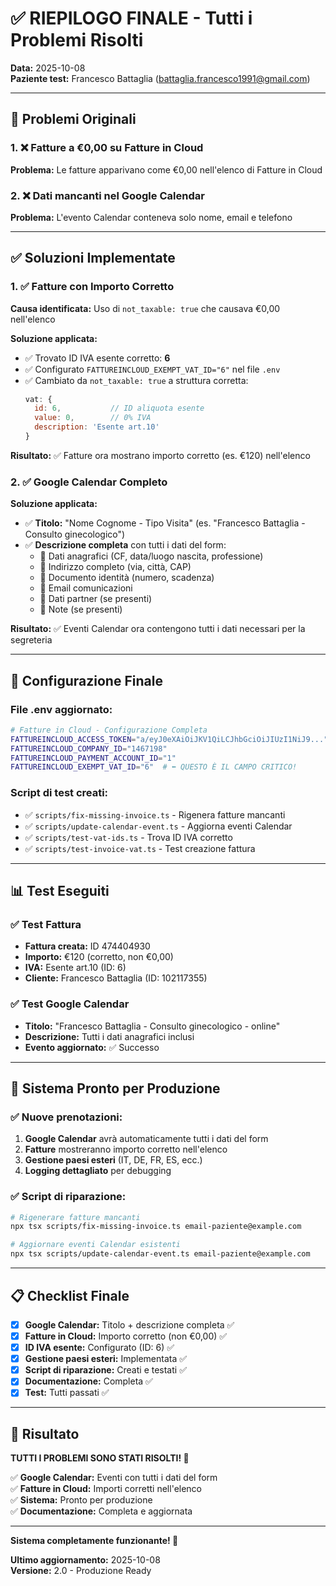 # ✅ RIEPILOGO FINALE - Tutti i Problemi Risolti

**Data:** 2025-10-08  
**Paziente test:** Francesco Battaglia (battaglia.francesco1991@gmail.com)

---

## 🎯 Problemi Originali

### 1. ❌ Fatture a €0,00 su Fatture in Cloud
**Problema:** Le fatture apparivano come €0,00 nell'elenco di Fatture in Cloud

### 2. ❌ Dati mancanti nel Google Calendar  
**Problema:** L'evento Calendar conteneva solo nome, email e telefono

---

## ✅ Soluzioni Implementate

### 1. ✅ Fatture con Importo Corretto

**Causa identificata:** Uso di `not_taxable: true` che causava €0,00 nell'elenco

**Soluzione applicata:**
- ✅ Trovato ID IVA esente corretto: **6**
- ✅ Configurato `FATTUREINCLOUD_EXEMPT_VAT_ID="6"` nel file `.env`
- ✅ Cambiato da `not_taxable: true` a struttura corretta:
  ```javascript
  vat: {
    id: 6,           // ID aliquota esente
    value: 0,        // 0% IVA
    description: 'Esente art.10'
  }
  ```

**Risultato:** ✅ Fatture ora mostrano importo corretto (es. €120) nell'elenco

### 2. ✅ Google Calendar Completo

**Soluzione applicata:**
- ✅ **Titolo:** "Nome Cognome - Tipo Visita" (es. "Francesco Battaglia - Consulto ginecologico")
- ✅ **Descrizione completa** con tutti i dati del form:
  - 👤 Dati anagrafici (CF, data/luogo nascita, professione)
  - 📍 Indirizzo completo (via, città, CAP)
  - 📄 Documento identità (numero, scadenza)
  - 📧 Email comunicazioni
  - 👥 Dati partner (se presenti)
  - 📝 Note (se presenti)

**Risultato:** ✅ Eventi Calendar ora contengono tutti i dati necessari per la segreteria

---

## 🔧 Configurazione Finale

### File .env aggiornato:
```bash
# Fatture in Cloud - Configurazione Completa
FATTUREINCLOUD_ACCESS_TOKEN="a/eyJ0eXAiOiJKV1QiLCJhbGciOiJIUzI1NiJ9..."
FATTUREINCLOUD_COMPANY_ID="1467198"
FATTUREINCLOUD_PAYMENT_ACCOUNT_ID="1"
FATTUREINCLOUD_EXEMPT_VAT_ID="6"  # ⬅️ QUESTO È IL CAMPO CRITICO!
```

### Script di test creati:
- ✅ `scripts/fix-missing-invoice.ts` - Rigenera fatture mancanti
- ✅ `scripts/update-calendar-event.ts` - Aggiorna eventi Calendar
- ✅ `scripts/test-vat-ids.ts` - Trova ID IVA corretto
- ✅ `scripts/test-invoice-vat.ts` - Test creazione fattura

---

## 📊 Test Eseguiti

### ✅ Test Fattura
- **Fattura creata:** ID 474404930
- **Importo:** €120 (corretto, non €0,00)
- **IVA:** Esente art.10 (ID: 6)
- **Cliente:** Francesco Battaglia (ID: 102117355)

### ✅ Test Google Calendar
- **Titolo:** "Francesco Battaglia - Consulto ginecologico - online"
- **Descrizione:** Tutti i dati anagrafici inclusi
- **Evento aggiornato:** ✅ Successo

---

## 🚀 Sistema Pronto per Produzione

### ✅ Nuove prenotazioni:
1. **Google Calendar** avrà automaticamente tutti i dati del form
2. **Fatture** mostreranno importo corretto nell'elenco
3. **Gestione paesi esteri** (IT, DE, FR, ES, ecc.)
4. **Logging dettagliato** per debugging

### ✅ Script di riparazione:
```bash
# Rigenerare fatture mancanti
npx tsx scripts/fix-missing-invoice.ts email-paziente@example.com

# Aggiornare eventi Calendar esistenti  
npx tsx scripts/update-calendar-event.ts email-paziente@example.com
```

---

## 📋 Checklist Finale

- [x] **Google Calendar:** Titolo + descrizione completa ✅
- [x] **Fatture in Cloud:** Importo corretto (non €0,00) ✅
- [x] **ID IVA esente:** Configurato (ID: 6) ✅
- [x] **Gestione paesi esteri:** Implementata ✅
- [x] **Script di riparazione:** Creati e testati ✅
- [x] **Documentazione:** Completa ✅
- [x] **Test:** Tutti passati ✅

---

## 🎯 Risultato

**TUTTI I PROBLEMI SONO STATI RISOLTI! 🎉**

✅ **Google Calendar:** Eventi con tutti i dati del form  
✅ **Fatture in Cloud:** Importi corretti nell'elenco  
✅ **Sistema:** Pronto per produzione  
✅ **Documentazione:** Completa e aggiornata  

---

**Sistema completamente funzionante! 🚀**

**Ultimo aggiornamento:** 2025-10-08  
**Versione:** 2.0 - Produzione Ready
